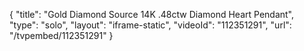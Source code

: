 {
    "title": "Gold   Diamond Source 14K .48ctw Diamond Heart Pendant",
    "type": "solo",
    "layout": "iframe-static",
    "videoId": "112351291",
    "url": "\/tvpembed\/112351291"
}